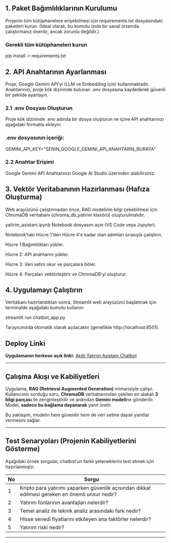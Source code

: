 ## 1. Paket Bağımlılıklarının Kurulumu
Projenin tüm kütüphanelere erişebilmesi için requirements.txt dosyasındaki paketleri kurun. (İdeal olarak, bu komutu izole bir sanal ortamda çalıştırmanız önerilir, ancak zorunlu değildir.)

### Gerekli tüm kütüphaneleri kurun
pip install -r requirements.txt

## 2. API Anahtarının Ayarlanması
Proje, Google Gemini API'yi (LLM ve Embedding için) kullanmaktadır. Anahtarınızı, proje kök dizininde bulunan .env dosyasına kaydederek güvenli bir şekilde ayarlayın.

### 2.1 .env Dosyası Oluşturun
Proje kök dizininde .env adında bir dosya oluşturun ve içine API anahtarınızı aşağıdaki formatta ekleyin:

### .env dosyasının içeriği:
GEMINI_API_KEY="SENIN_GOOGLE_GEMINI_API_ANAHTARIN_BURAYA"

### 2.2 Anahtar Erişimi
Google Gemini API Anahtarınızı Google AI Studio üzerinden alabilirsiniz.

## 3. Vektör Veritabanının Hazırlanması (Hafıza Oluşturma)
Web arayüzünü çalıştırmadan önce, RAG modelinin bilgi çekebilmesi için ChromaDB veritabanı (chroma_db_yatirim klasörü) oluşturulmalıdır.

yatirim_asistani.ipynb Notebook dosyasını açın (VS Code veya Jupyter).

Notebook'taki Hücre 1'den Hücre 4'e kadar olan adımları sırasıyla çalıştırın.

Hücre 1:Bağımlılıkları yükler.

Hücre 2: API anahtarını yükler.

Hücre 3: Veri setini okur ve parçalara böler.

Hücre 4: Parçaları vektörleştirir ve ChromaDB'yi oluşturur.

## 4. Uygulamayı Çalıştırın
Veritabanı hazırlandıktan sonra, Streamlit web arayüzünü başlatmak için terminalde aşağıdaki komutu kullanın:

streamlit run chatbot_app.py

Tarayıcınızda otomatik olarak açılacaktır (genellikle http://localhost:8501).

## Deploy Linki
**Uygulamanın herkese açık linki:** [Akıllı Yatırım Asistanı Chatbot](https://wfrqjrd6h7dvwtognc5sbt.streamlit.app/)

---

##  Çalışma Akışı ve Kabiliyetleri

Uygulama, **RAG (Retrieval Augmented Generation)** mimarisiyle çalışır.  
Kullanıcının sorduğu soru, **ChromaDB** veritabanından çekilen en alakalı **3 bilgi parçası** ile zenginleştirilir ve ardından **Gemini modeli**ne gönderilir.  
Model, **sadece bu bağlama dayanarak** yanıt üretir.  

Bu yaklaşım, modelin hem güvenilir hem de veri setine dayalı yanıtlar vermesini sağlar.

---

## Test Senaryoları (Projenin Kabiliyetlerini Gösterme)

Aşağıdaki örnek sorgular, chatbot’un farklı yeteneklerini test etmek için hazırlanmıştır:

| No | Sorgu
|----|--------
| 1 | Kripto para yatırımı yaparken güvenlik açısından dikkat edilmesi gereken en önemli unsur nedir?
| 2 | Yatırım fonlarının avantajları nelerdir? 
| 3 | Temel analiz ile teknik analiz arasındaki fark nedir? 
| 4 | Hisse senedi fiyatlarını etkileyen ana faktörler nelerdir?
| 5 | Yatırım riski nedir?

---
